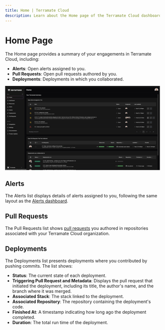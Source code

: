 ```yaml
---
title: Home | Terramate Cloud
description: Learn about the Home page of the Terramate Cloud dashboard
---
```


# Home Page

The Home page provides a summary of your engagements in Terramate Cloud, including:

- **Alerts**: Open alerts assigned to you.
- **Pull Requests**: Open pull requests authored by you.
- **Deployments**: Deployments in which you collaborated.

![Home Page](../assets/home_tmc.png "Home Page")


## Alerts

The Alerts list displays details of alerts assigned to you, following the same layout as the [Alerts dashboard](../alerts/index.md).


## Pull Requests

The Pull Requests list shows [pull requests](../previews/index.md) you authored in repositories associated with your Terramate Cloud organization.


## Deployments

The Deployments list presents deployments where you contributed by pushing commits. The list shows:

- **Status**: The current state of each deployment.
- **Triggering Pull Request and Metadata**: Displays the pull request that initiated the deployment, including its title, the author's name, and the branch where it was merged.
- **Associated Stack**: The stack linked to the deployment.
- **Associated Repository**: The repository containing the deployment's code.
- **Finished At**: A timestamp indicating how long ago the deployment completed.
- **Duration**: The total run time of the deployment.